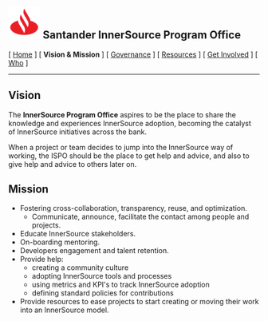 <h2 style="vertical-align: middle;"> <img alt="Santander" src="/assets/img/santander.png" width="64" height="64"> Santander InnerSource Program Office </h2>

[ [Home](/README.md) ] [ **Vision & Mission** ] [ [Governance](/doc/governance.md) ] [ [Resources](/doc/resources.md) ] [ [Get Involved](/doc/get-involved.md) ] [ [Who](/doc/who.md) ]

---

## Vision
The **InnerSource Program Office** aspires to be the place to share the knowledge and experiences InnerSource adoption, becoming the catalyst of InnerSource initiatives across the bank.

When a project or team decides to jump into the InnerSource way of working, the ISPO should be the place to get help and advice, and also to give help and advice to others later on.

## Mission
* Fostering cross-collaboration, transparency, reuse, and optimization.
  - Communicate, announce, facilitate the contact among people and projects.
* Educate InnerSource stakeholders.
* On-boarding mentoring.
* Developers engagement and talent retention.
* Provide help:
  - creating a community culture
  - adopting InnerSource tools and processes
  - using metrics and KPI's to track InnerSource adoption
  - defining standard policies for contributions
* Provide resources to ease projects to start creating or moving their work into an InnerSource model.
